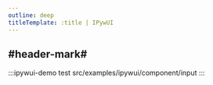 ```yaml
---
outline: deep
titleTemplate: :title | IPywUI
---
```


## #header-mark#
:::ipywui-demo test
src/examples/ipywui/component/input
:::
